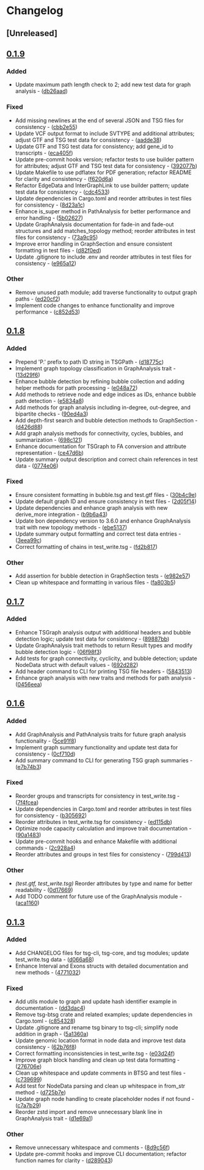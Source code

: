 # Changelog

## [Unreleased]

## [0.1.9](https://github.com/TSGECO/tsg/compare/tsg-core-v0.1.8...tsg-core-v0.1.9)

### Added


- Update maximum path length check to 2; add new test data for graph analysis - ([db26aad](https://github.com/TSGECO/tsg/commit/db26aadd5cfecf6754620b8271974b8bb2aa7439))

### Fixed


- Add missing newlines at the end of several JSON and TSG files for consistency - ([cbb2e55](https://github.com/TSGECO/tsg/commit/cbb2e555a6f2193fbc14fc94812e8c75a3337a10))
- Update VCF output format to include SVTYPE and additional attributes; adjust GTF and TSG test data for consistency - ([aadde38](https://github.com/TSGECO/tsg/commit/aadde389e3348287f84bc497e97e07cd0431af92))
- Update GTF and TSG test data for consistency; add gene_id to transcripts - ([eca405f](https://github.com/TSGECO/tsg/commit/eca405f6db6b9a1054ab9d3d4c979c36ade74c4e))
- Update pre-commit hooks version; refactor tests to use builder pattern for attributes; adjust GTF and TSG test data for consistency - ([392077b](https://github.com/TSGECO/tsg/commit/392077b0bad6a794fd5bcc484d66211d39f0ae93))
- Update Makefile to use pdflatex for PDF generation; refactor README for clarity and consistency - ([f620d6a](https://github.com/TSGECO/tsg/commit/f620d6a50494f8c9a68ea3f76010defc60770a17))
- Refactor EdgeData and InterGraphLink to use builder pattern; update test data for consistency - ([cdc4533](https://github.com/TSGECO/tsg/commit/cdc4533be1e2f382e09213b2c0681760d2a15434))
- Update dependencies in Cargo.toml and reorder attributes in test files for consistency - ([8d23a1c](https://github.com/TSGECO/tsg/commit/8d23a1c6b645013bc93ee965786acb1c6ec12756))
- Enhance is_super method in PathAnalysis for better performance and error handling - ([5b02627](https://github.com/TSGECO/tsg/commit/5b02627f191b852347bd0867f9209075285609a9))
- Update GraphAnalysis documentation for fade-in and fade-out structures and add matches_topology method; reorder attributes in test files for consistency - ([73a9c95](https://github.com/TSGECO/tsg/commit/73a9c952b1435a002e4e902bb59d0db6efdee4a4))
- Improve error handling in GraphSection and ensure consistent formatting in test files - ([d82f0ed](https://github.com/TSGECO/tsg/commit/d82f0ed5a700c12157ed848a868d6d133509e4d2))
- Update .gitignore to include .env and reorder attributes in test files for consistency - ([e965a12](https://github.com/TSGECO/tsg/commit/e965a129ee38f6d4a996bdb2a1f59e689f9a413e))

### Other


- Remove unused path module; add traverse functionality to output graph paths - ([ed20cf2](https://github.com/TSGECO/tsg/commit/ed20cf2579eba3a7dc9bdcc05bf66a7018e22414))
- Implement code changes to enhance functionality and improve performance - ([c852d53](https://github.com/TSGECO/tsg/commit/c852d530a44f5a481161d6d84b084db6e0a11e2b))


## [0.1.8](https://github.com/TSGECO/tsg/compare/tsg-core-v0.1.7...tsg-core-v0.1.8)

### Added


- Prepend 'P.' prefix to path ID string in TSGPath - ([d18775c](https://github.com/TSGECO/tsg/commit/d18775ceb0de77504f449e07024a4a721c3a7c38))
- Implement graph topology classification in GraphAnalysis trait - ([13d29f6](https://github.com/TSGECO/tsg/commit/13d29f63283eb03ffa374170858f67be26ed8e0b))
- Enhance bubble detection by refining bubble collection and adding helper methods for path processing - ([e048a72](https://github.com/TSGECO/tsg/commit/e048a728a193ca727ab0c307bb62932ad0985362))
- Add methods to retrieve node and edge indices as IDs, enhance bubble path detection - ([e5834a8](https://github.com/TSGECO/tsg/commit/e5834a807dfe6c1c4d52d866f35c3d4e92acd184))
- Add methods for graph analysis including in-degree, out-degree, and bipartite checks - ([90ed4a3](https://github.com/TSGECO/tsg/commit/90ed4a3e75a4e47cda50585bdd99968be5f39c08))
- Add depth-first search and bubble detection methods to GraphSection - ([d426d88](https://github.com/TSGECO/tsg/commit/d426d88f748ce2d42822742232ba6dc3fba63112))
- Add graph analysis methods for connectivity, cycles, bubbles, and summarization - ([698c121](https://github.com/TSGECO/tsg/commit/698c121d60b33bf9e4e41c8dccecda39116cd49c))
- Enhance documentation for TSGraph to FA conversion and attribute representation - ([ce47d6b](https://github.com/TSGECO/tsg/commit/ce47d6b85a17a8b962d3787043b161a1e2b3dcbf))
- Update summary output description and correct chain references in test data - ([0774e06](https://github.com/TSGECO/tsg/commit/0774e06ac1e578e815d674c2e357dcab28a27e3f))

### Fixed


- Ensure consistent formatting in bubble.tsg and test.gtf files - ([30b4c9e](https://github.com/TSGECO/tsg/commit/30b4c9e94f893b73bc6e0b2b5fa3edcf383a278e))
- Update default graph ID and ensure consistency in test files - ([2d05f14](https://github.com/TSGECO/tsg/commit/2d05f1471709774c479ca1750d43ffecbb403940))
- Update dependencies and enhance graph analysis with new derive_more integration - ([b9b6a43](https://github.com/TSGECO/tsg/commit/b9b6a43fc9a80c8aa16f6fedb0f50f41aac41a84))
- Update bon dependency version to 3.6.0 and enhance GraphAnalysis trait with new topology methods - ([ebe5137](https://github.com/TSGECO/tsg/commit/ebe5137ba4d47918a8962ce6e0d15f2be1c0dbd3))
- Update summary output formatting and correct test data entries - ([3eea99c](https://github.com/TSGECO/tsg/commit/3eea99c83989b21e4c693f7d36fc9f97f36b7680))
- Correct formatting of chains in test_write.tsg - ([fd2b817](https://github.com/TSGECO/tsg/commit/fd2b817a766a09e819bf2492fea619f96a13db7c))

### Other


- Add assertion for bubble detection in GraphSection tests - ([e982e57](https://github.com/TSGECO/tsg/commit/e982e57179e2da84b70fb09603d738796e3b6a8b))
- Clean up whitespace and formatting in various files - ([fa803b5](https://github.com/TSGECO/tsg/commit/fa803b51b5818624bec304799998c8e8ec289bd1))


## [0.1.7](https://github.com/TSGECO/tsg/compare/tsg-core-v0.1.6...tsg-core-v0.1.7)

### Added


- Enhance TSGraph analysis output with additional headers and bubble detection logic; update test data for consistency - ([89887bb](https://github.com/TSGECO/tsg/commit/89887bb5d8c963661ab8d0b2bfe53808f7edb38c))
- Update GraphAnalysis trait methods to return Result types and modify bubble detection logic - ([06f98f3](https://github.com/TSGECO/tsg/commit/06f98f355a4629a457a544705253b0433929be25))
- Add tests for graph connectivity, cyclicity, and bubble detection; update NodeData struct with default values - ([692d282](https://github.com/TSGECO/tsg/commit/692d2829eca470c73ed896cda9c408987ef5255a))
- Add header command to CLI for printing TSG file headers - ([5843513](https://github.com/TSGECO/tsg/commit/58435131a0e02d9204c88621629dedbe224adbff))
- Enhance graph analysis with new traits and methods for path analysis - ([0456eea](https://github.com/TSGECO/tsg/commit/0456eeabcc2600d08c567011bd69ba57921ad90a))


## [0.1.6](https://github.com/cauliyang/tsg/compare/tsg-core-v0.1.5...tsg-core-v0.1.6)

### Added


- Add GraphAnalysis and PathAnalysis traits for future graph analysis functionality - ([5ce91f8](https://github.com/cauliyang/tsg/commit/5ce91f810c21e656bb39cda48e6955e277e72f38))
- Implement graph summary functionality and update test data for consistency - ([0cf710d](https://github.com/cauliyang/tsg/commit/0cf710d355384c289340e6e13110c355d7b0812c))
- Add summary command to CLI for generating TSG graph summaries - ([e7b74b3](https://github.com/cauliyang/tsg/commit/e7b74b3adac59169b6e4abda48459d00cd29245d))

### Fixed


- Reorder groups and transcripts for consistency in test_write.tsg - ([7f4fcea](https://github.com/cauliyang/tsg/commit/7f4fcea167753b21abad3e8d30888c230c5935d5))
- Update dependencies in Cargo.toml and reorder attributes in test files for consistency - ([b305692](https://github.com/cauliyang/tsg/commit/b30569254289c2f0bd895bd3760900c3f71851fe))
- Reorder attributes in test_write.tsg for consistency - ([ed115db](https://github.com/cauliyang/tsg/commit/ed115dbb74756e9156a9946ee170ac9d0a827f57))
- Optimize node capacity calculation and improve trait documentation - ([90a1483](https://github.com/cauliyang/tsg/commit/90a148383fb2ed324e99c00d9f7ae038f1c37cb7))
- Update pre-commit hooks and enhance Makefile with additional commands - ([2c928a4](https://github.com/cauliyang/tsg/commit/2c928a470bd1c1913fa46c7a58d0bdcddd2a3232))
- Reorder attributes and groups in test files for consistency - ([799d413](https://github.com/cauliyang/tsg/commit/799d413b37dd7af2739ba4ddba2a3eacda2ba4a2))

### Other


- *(test.gtf, test_write.tsg)* Reorder attributes by type and name for better readability - ([0d17669](https://github.com/cauliyang/tsg/commit/0d176694be091a4e0402f5dc93fb968afdb4141f))
- Add TODO comment for future use of the GraphAnalysis module - ([aca1160](https://github.com/cauliyang/tsg/commit/aca1160360fce61c1ba15566da6a2a1dfec6e90d))


## [0.1.3](https://github.com/cauliyang/tsg/compare/tsg-core-v0.1.2...tsg-core-v0.1.3)

### Added


- Add CHANGELOG files for tsg-cli, tsg-core, and tsg modules; update test_write.tsg data - ([d066a68](https://github.com/cauliyang/tsg/commit/d066a68abd045fc6560ba4a631e898610ec30728))
- Enhance Interval and Exons structs with detailed documentation and new methods - ([4771032](https://github.com/cauliyang/tsg/commit/477103247dca208ebcf47a26db379e86bedae112))

### Fixed


- Add utils module to graph and update hash identifier example in documentation - ([dd3dac4](https://github.com/cauliyang/tsg/commit/dd3dac45a9bc079d8f615e40992481df31581783))
- Remove tsg-btsg crate and related examples; update dependencies in Cargo.toml - ([c854328](https://github.com/cauliyang/tsg/commit/c854328d3f08b6098b2068f0032ccc5b308518e3))
- Update .gitignore and rename tsg binary to tsg-cli; simplify node addition in graph - ([5a1360a](https://github.com/cauliyang/tsg/commit/5a1360af4b77f4e9782252566247bb2bc4af0d2a))
- Update genomic location format in node data and improve test data consistency - ([62b76f8](https://github.com/cauliyang/tsg/commit/62b76f8f47e93de39aeddabdf687b7b8dfefce0e))
- Correct formatting inconsistencies in test_write.tsg - ([e03d24f](https://github.com/cauliyang/tsg/commit/e03d24f8da6e57b614aa8e9477f672d1beab0a91))
- Improve graph block handling and clean up test data formatting - ([276706e](https://github.com/cauliyang/tsg/commit/276706e1a7b27e0657e8d68ac06ee3d559233bbb))
- Clean up whitespace and update comments in BTSG and test files - ([c739699](https://github.com/cauliyang/tsg/commit/c73969962e72ccb62cb325bdd1ccec8c8636aa6a))
- Add test for NodeData parsing and clean up whitespace in from_str method - ([d725b7e](https://github.com/cauliyang/tsg/commit/d725b7ed1993c09b1e433c638a292a2c9cfdba75))
- Update graph node handling to create placeholder nodes if not found - ([c7a7b29](https://github.com/cauliyang/tsg/commit/c7a7b29a73584292db44c46a609e18f5c3acb0e3))
- Reorder zstd import and remove unnecessary blank line in GraphAnalysis trait - ([d1e69a1](https://github.com/cauliyang/tsg/commit/d1e69a1fc5de62aa85015286ca2abc7b388b6205))

### Other


- Remove unnecessary whitespace and comments - ([8d9c56f](https://github.com/cauliyang/tsg/commit/8d9c56f6bd8b5f67891f0a7b28f5166b053f60d1))
- Update pre-commit hooks and improve CLI documentation; refactor function names for clarity - ([d289043](https://github.com/cauliyang/tsg/commit/d2890439a0477bf6126b483286d12befcc550f2a))
